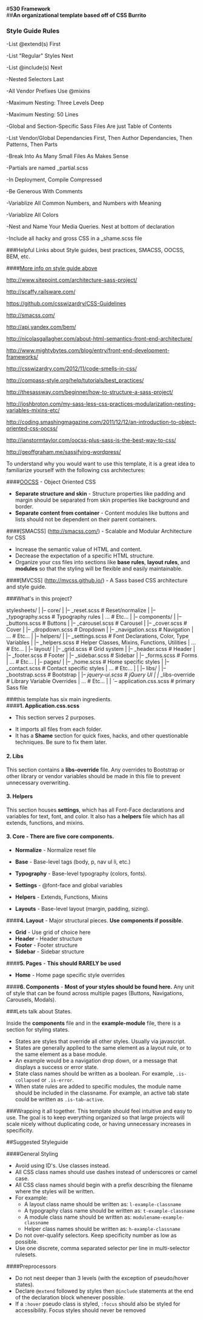 #**530 Framework**  
##**An organizational template based off of CSS Burrito**

### Style Guide Rules

-List @extend(s) First

-List "Regular" Styles Next

-List @include(s) Next

-Nested Selectors Last

-All Vendor Prefixes Use @mixins

-Maximum Nesting: Three Levels Deep

-Maximum Nesting: 50 Lines

-Global and Section-Specific Sass Files Are just Table of Contents

-List Vendor/Global Dependancies First, Then Author Dependancies, Then Patterns, Then Parts

-Break Into As Many Small Files As Makes Sense

-Partials are named _partial.scss

-In Deployment, Compile Compressed

-Be Generous With Comments

-Variablize All Common Numbers, and Numbers with Meaning

-Variablize All Colors

-Nest and Name Your Media Queries. Nest at bottom of declaration

-Include all hacky and gross CSS in a _shame.scss file

###Helpful Links about Style guides, best practices, SMACSS, OOCSS, BEM, etc.

####[More info on style guide above](http://css-tricks.com/sass-style-guide/)

http://www.sitepoint.com/architecture-sass-project/

http://scaffy.railsware.com/

https://github.com/csswizardry/CSS-Guidelines

http://smacss.com/

http://api.yandex.com/bem/

http://nicolasgallagher.com/about-html-semantics-front-end-architecture/

http://www.mightybytes.com/blog/entry/front-end-development-frameworks/

http://csswizardry.com/2012/11/code-smells-in-css/

http://compass-style.org/help/tutorials/best_practices/

http://thesassway.com/beginner/how-to-structure-a-sass-project/

http://joshbroton.com/my-sass-less-css-practices-modularization-nesting-variables-mixins-etc/

http://coding.smashingmagazine.com/2011/12/12/an-introduction-to-object-oriented-css-oocss/

http://ianstormtaylor.com/oocss-plus-sass-is-the-best-way-to-css/

http://geoffgraham.me/sassifying-wordpress/


To understand why you would want to use this template, it is a great idea to familiarize yourself with the following css architectures:  

####[OOCSS](http://oocss.org/) - Object Oriented CSS

* **Separate structure and skin** - Structure properties like padding and margin should be separated from skin properties like background and border.
* **Separate content from container** - Content modules like buttons and lists should not be dependent on their parent containers.  

####[SMACSS] (http://smacss.com/) - Scalable and Modular Architecture for CSS

* Increase the semantic value of HTML and content.
* Decrease the expectation of a specific HTML structure. 
* Organize your css files into sections like **base rules**, **layout rules**, and **modules** so that the styling will be flexible and easily maintainable.

####[MVCSS] (http://mvcss.github.io/) - A Sass based CSS architecture and style guide.  

###What's in this project?

stylesheets/ 
| 
|– core/ 
|   |– _reset.scss       # Reset/normalize 
|   |– _typography.scss  # Typography rules 
|   ...                  # Etc… 
| 
|– components/ 
|   |– _buttons.scss     # Buttons 
|   |– _carousel.scss    # Carousel 
|   |– _cover.scss       # Cover 
|   |– _dropdown.scss    # Dropdown 
|   |– _navigation.scss  # Navigation 
|   ...                  # Etc… 
| 
|– helpers/ 
|   |– _settings.scss    # Font Declarations, Color, Type Variables
|   |– _helpers.scss     # Helper Classes, Mixins, Functions, Utilities
|   ...                  # Etc… 
| 
|– layout/ 
|   |– _grid.scss        # Grid system 
|   |– _header.scss      # Header 
|   |– _footer.scss      # Footer 
|   |– _sidebar.scss     # Sidebar 
|   |– _forms.scss       # Forms 
|   ...                  # Etc… 
| 
|– pages/ 
|   |– _home.scss        # Home specific styles 
|   |– _contact.scss     # Contact specific styles 
|   ...                  # Etc… 
| 
| 
|– libs/ 
|   |– _bootstrap.scss   # Bootstrap 
|   |– _jquery-ui.scss   # jQuery UI 
|   |_ _libs-override    # Library Variable Overrides
|   ...                  # Etc… 
| 
| 
`– application.css.scss  # primary Sass file 

###this template has six main ingredients.  
####**1.  Application.css.scss**
- This section serves 2 purposes.  
* It imports all files from each folder.  
* It has a **Shame** section for quick fixes, hacks, and other questionable techniques.  Be sure to fix them later.

#### **2.  Libs**
This section contains a **libs-override** file.  Any overrides to Bootstrap or other library or vendor variables should be made in this file to prevent unnecessary overwriting.  

#### **3.  Helpers**
This section houses **settings**, which has all Font-Face declarations and variables for text, font, and color. It also has a **helpers** file which has all extends, functions, and mixins.
  
#### **3.  Core** -  There are five core components.
* **Normalize** - Normalize reset file
* **Base** - Base-level tags (body, p, nav ul li, etc.)
* **Typography** - Base-level typography (colors, fonts).

* **Settings** - @font-face and global variables
* **Helpers** - Extends, Functions, Mixins
* **Layouts** - Base-level layout (margin, padding, sizing).  

####**4.  Layout** - Major structural pieces. **Use components if possible.**
* **Grid** - Use grid of choice here
* **Header** - Header structure
* **Footer** - Footer structure
* **Sidebar** - Sidebar structure

####**5. Pages** - **This should RARELY be used**
* **Home** - Home page specific style overrides 

####**6. Components** - **Most of your styles should be found here.**
Any unit of style that can be found across multiple pages (Buttons, Navigations, Carousels, Modals).  


###Lets talk about States.

Inside the **components** file and in the **example-module** file, there is a section for styling states.

* States are styles that override all other styles.  Usually via javascript.  
* States are generally applied to the same element as a layout rule, or to the same element as a base module.
* An example would be a navigation drop down, or a message that displays a success or error state. 
* State class names should be written as a boolean.  For example, ```.is-collapsed``` or ```.is-error```.
* When state rules are added to specific modules, the module name should be included in the classname.  For example, an active tab state could be written as ```.is-tab-active```.

###Wrapping it all together.
This template should feel intuitive and easy to use.  The goal is to keep everything organized so that large projects will scale nicely without duplicating code, or having unnecessary increases in specificity.

<!-- ##Setup
To make adding new modules easy, css-burrito has a shell script that will add new modules for you.

**To use this feature:**  

Open up the command line, and navigate to the project root.  

``` cd ~/Desktop/css-burrito-master```

Then run the following command   

``` ./setup.sh```  

This will only need to be done once.  

After that,  navigate to the modules folder in any project that has a ```burrito.sh``` file.  

```cd path/to/project/stylesheets/modules```

From here, in the command line, you can type  

```burrito example-module ```

This will create a file with some default comments, in this case named ```_example-module.scss``` and import it into the main ```_modules.scss``` file for you.  
 -->
##Suggested Styleguide

####General Styling  
* Avoid using ID's.  Use classes instead.
* All CSS class names should use dashes instead of underscores or camel case.
* All CSS class names should begin with a prefix describing the filename where the styles will be written.
* For example:
    * A layout class name should be written as: ```l-example-classname```
    * A typography class name should be written as: ```t-example-classname```
    * A module class name should be written as: ```modulename-example-classname```
    * Helper class names should be written as: ```h-example-classname```
* Do not over-qualify selectors.  Keep specificity number as low as possible.
* Use one discrete, comma separated selector per line in multi-selector rulesets.

####Preprocessors 
* Do not nest deeper than 3 levels (with the exception of pseudo/hover states).
* Declare ```@extend``` followed by styles then ```@include``` statements at the end of the declaration block whenever possible.
* If a ```:hover``` pseudo class is styled, ```:focus``` should also be styled for accessibility. Focus styles should never be removed
